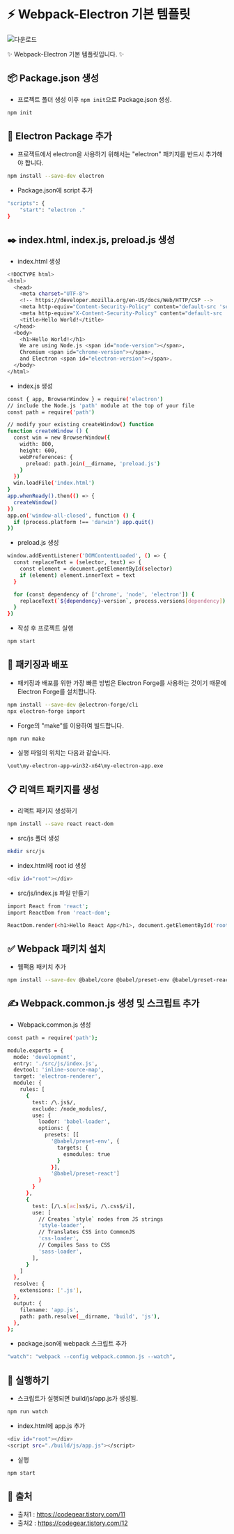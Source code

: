 # **:zap: Webpack-Electron 기본 템플릿**
![다운로드](https://user-images.githubusercontent.com/95972251/191444374-02243615-bd41-4924-a5dc-cd4836ecc92c.png)

✨ Webpack-Electron 기본 템플릿입니다. ✨

## :package: Package.json 생성

- 프로젝트 폴더 생성 이후 `npm init`으로 Package.json 생성.

```bash
npm init
```

## :tada: Electron Package 추가

- 프로젝트에서 electron을 사용하기 위해서는 "electron" 패키지를 반드시 추가해야 합니다.

```bash
npm install --save-dev electron
```

- Package.json에 script 추가

```bash
"scripts": {
    "start": "electron ."
}
```

## ✒️ index.html, index.js, preload.js  생성

- index.html 생성

```bash
<!DOCTYPE html>
<html>
  <head>
    <meta charset="UTF-8">
    <!-- https://developer.mozilla.org/en-US/docs/Web/HTTP/CSP -->
    <meta http-equiv="Content-Security-Policy" content="default-src 'self'; script-src 'self'">
    <meta http-equiv="X-Content-Security-Policy" content="default-src 'self'; script-src 'self'">
    <title>Hello World!</title>
  </head>
  <body>
    <h1>Hello World!</h1>
    We are using Node.js <span id="node-version"></span>,
    Chromium <span id="chrome-version"></span>,
    and Electron <span id="electron-version"></span>.
  </body>
</html>
```

- index.js 생성

```bash
const { app, BrowserWindow } = require('electron')
// include the Node.js 'path' module at the top of your file
const path = require('path')

// modify your existing createWindow() function
function createWindow () {
  const win = new BrowserWindow({
    width: 800,
    height: 600,
    webPreferences: {
      preload: path.join(__dirname, 'preload.js')
    }
  })
  win.loadFile('index.html')
}
app.whenReady().then(() => {
  createWindow()
})
app.on('window-all-closed', function () {
  if (process.platform !== 'darwin') app.quit()
})
```

- preload.js 생성

```bash
window.addEventListener('DOMContentLoaded', () => {
  const replaceText = (selector, text) => {
    const element = document.getElementById(selector)
    if (element) element.innerText = text
  }

  for (const dependency of ['chrome', 'node', 'electron']) {
    replaceText(`${dependency}-version`, process.versions[dependency])
  }
})
```

- 작성 후 프로젝트 실행

```bash
npm start
```

## :rocket: 패키징과 배포

- 패키징과 배포를 위한 가장 빠른 방법은 Electron Forge를 사용하는 것이기 때문에 Electron Forge를 설치합니다.

```bash
npm install --save-dev @electron-forge/cli
npx electron-forge import
```

- Forge의 "make"를 이용하여 빌드합니다.

```bash
npm run make
```

- 실행 파일의 위치는 다음과 같습니다.

```bash
\out\my-electron-app-win32-x64\my-electron-app.exe
```

## 📋 리액트 패키지를 생성

- 리액트 패키지 생성하기

```bash
npm install --save react react-dom
```

- src/js 폴더 생성
```bash
mkdir src/js
```

- index.html에 root id 생성

```bash
<div id="root"></div>
```

- src/js/index.js 파일 만들기
```bash
import React from 'react';
import ReactDom from 'react-dom';

ReactDom.render(<h1>Hello React App</h1>, document.getElementById('root'));
```

## :white_check_mark: Webpack 패키치 설치

- 웹팩용 패키치 추가
```bash
npm install --save-dev @babel/core @babel/preset-env @babel/preset-react babel-loader css-loader style-loader sass-loader sass webpack webpack-cli
```

## ✍️ Webpack.common.js 생성 및 스크립트 추가

- Webpack.common.js 생성

```bash
const path = require('path');

module.exports = {
  mode: 'development',
  entry: './src/js/index.js',
  devtool: 'inline-source-map',
  target: 'electron-renderer',
  module: {
    rules: [
      {
        test: /\.js$/,
        exclude: /node_modules/,
        use: {
          loader: 'babel-loader',
          options: {
            presets: [[
              '@babel/preset-env', {
                targets: {
                  esmodules: true
                }
              }],
              '@babel/preset-react']
          }
        }
      },
      {
        test: [/\.s[ac]ss$/i, /\.css$/i],
        use: [
          // Creates `style` nodes from JS strings
          'style-loader',
          // Translates CSS into CommonJS
          'css-loader',
          // Compiles Sass to CSS
          'sass-loader',
        ],
      }
    ]
  },
  resolve: {
    extensions: ['.js'],
  },
  output: {
    filename: 'app.js',
    path: path.resolve(__dirname, 'build', 'js'),
  },
};
```

- package.json에 webpack 스크립트 추가
```bash
"watch": "webpack --config webpack.common.js --watch",
```

## :rocket: 실행하기
- 스크립트가 실행되면 build/js/app.js가 생성됨.
```bash
npm run watch
```

- index.html에 app.js 추가

```bash
<div id="root"></div>
<script src="./build/js/app.js"></script>
```

- 실행
```bash
npm start
```

## **:paperclip: 출처**
- 출처1 : https://codegear.tistory.com/11
- 출처2 : https://codegear.tistory.com/12
